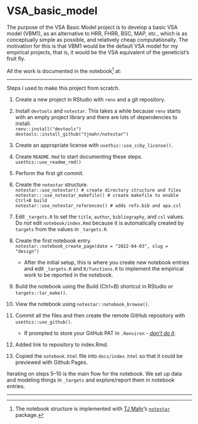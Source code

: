 
<!-- README.md is generated from README.Rmd. Please edit that file -->

# VSA_basic_model

<!-- badges: start -->
<!-- badges: end -->

The purpose of the VSA Basic Model project is to develop a basic VSA
model (VBM1), as an alternative to HRR, FHRR, BSC, MAP, etc., which is
as conceptually simple as possible, and relatively cheap
computationally. The motivation for this is that VBM1 would be the
default VSA model for my empirical projects, that is, it would be the
VSA equivalent of the geneticist’s fruit fly.

<!--
What is special about using `README.Rmd` instead of just `README.md`? You can include R chunks.
You'll still need to render `README.Rmd` regularly, to keep `README.md` up-to-date. `devtools::build_readme()` is handy for this. You could also use GitHub Actions to re-render `README.Rmd` every time you push. An example workflow can be found here: <https://github.com/r-lib/actions/tree/v1/examples>.

You can also embed plots.
In that case, don't forget to commit and push the resulting figure files, so they display on GitHub. 
-->

All the work is documented in the notebook[^1] at:

------------------------------------------------------------------------

Steps I used to make this project from scratch.

1.  Create a new project in RStudio with `renv` and a git repository.

2.  Install `devtools` and `notestar`. This takes a while because `renv`
    starts with an empty project library and there are lots of
    dependencies to install.  
    `renv::install("devtools")`  
    `devtools::install_github("tjmahr/notestar")`

3.  Create an appropriate license with `usethis::use_ccby_license()`.

4.  Create `README.Rmd` to start documenting these steps.  
    `usethis::use_readme_rmd()`

5.  Perform the first git commit.

6.  Create the `notestar` structure.  
    `notestar::use_notestar() # create directory structure and files`  
    `notestar:::use_notestar_makefile() # create makefile to enable Ctrl+B build`  
    `notestar::use_notestar_references() # adds refs.bib and apa.csl`

7.  Edit `_targets.R` to set the `title`, `author`, `bibliography`, and
    `csl` values. Do *not* edit `notebook/index.Rmd` because it is
    automatically created by `targets` from the values in `_targets.R`.

8.  Create the first notebook entry.  
    `notestar::notebook_create_page(date = "2022-04-03", slug = "design")`

    -   After the initial setup, this is where you create new notebook
        entries and edit `_targets.R` and `R/functions.R` to implement
        the empirical work to be reported in the notebook.

9.  Build the notebook using the Build (Ctrl+B) shortcut in RStudio or
    `targets::tar_make()`.

10. View the notebook using `notestar::notebook_browse()`.

11. Commit all the files and then create the remote GitHub repository
    with `usethis::use_github()`.

    -   If prompted to store your GitHub PAT in `.Renviron` - [*don’t do
        it*](https://usethis.r-lib.org/articles/git-credentials.html#tldr-use-https-2fa-and-a-github-personal-access-token).

12. Added link to repository to index.Rmd.

13. Copied the `notebook.html` file into `docs/index.html` so that it
    could be previewed with Github Pages.

Iterating on steps 5–10 is the main flow for the notebook. We set up
data and modeling things in `_targets` and explore/report them in
notebook entries.

------------------------------------------------------------------------

<!--
How the data/modeling flow into the notebook entries and into the final
notebook:

```
{r graph, dpi = 144}
targets::tar_visnetwork(targets_only = TRUE)
```
-->

[^1]: The notebook structure is implemented with [TJ
    Mahr](https://www.tjmahr.com/)’s
    [`notestar`](https://github.com/tjmahr/notestar) package.
